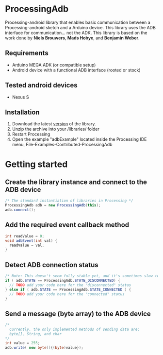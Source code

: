 # ProcessingAdb
Processing-android library that enables basic communication between a Processing-android sketch and a Arduino device. This library uses the ADB interface for communication... not the ADK.
This library is based on the work done by **Niels Brouwers**, **Mads Hobye**, and **Benjamin Weber**.

## Requirements
* Arduino MEGA ADK (or compatible setup)
* Android device with a functional ADB interface (rooted or stock)

## Tested android devices
* Nexus S

## Installation
1. Download the latest [version](https://github.com/agoransson/processingadb/downloads) of the library.
2. Unzip the archive into your <processing-sketchbook>/libraries/ folder
3. Restart Processing
4. Open the example "adbExample" located inside the Processing IDE menu, File-Examples-Contributed-ProcessingAdb

# Getting started

## Create the library instance and connect to the ADB device
``` java
/* The standard instantiation of libraries in Processing */
ProcessingAdb adb = new ProcessingAdb(this);
adb.connect();
```

## Add the __required__ event callback method
``` java
int readValue = 0;
void adbEvent(int val) {
  readValue = val;
}
```

## Detect ADB connection status
``` java
/* Note: This doesn't seem fully stable yet, and it's sometimes slow to react. */
if ( adb.STATE == ProcessingAdb.STATE_DISCONNECTED) {
  // TODO add your code here for the "disconnected" status
} else if ( adb.STATE == ProcessingAdb.STATE_CONNECTED ) {
  // TODO add your code here for the "connected" status
}
```

## Send a message (byte array) to the ADB device
``` java
/* 
  Currently, the only implemented methods of sending data are:
  byte[], String, and char
*/
int value = 255;
adb.write( new byte[]{(byte)value});
```